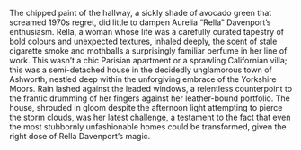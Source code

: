 The chipped paint of the hallway, a sickly shade of avocado green that screamed 1970s regret, did little to dampen Aurelia “Rella” Davenport’s enthusiasm.  Rella, a woman whose life was a carefully curated tapestry of bold colours and unexpected textures, inhaled deeply, the scent of stale cigarette smoke and mothballs a surprisingly familiar perfume in her line of work. This wasn’t a chic Parisian apartment or a sprawling Californian villa; this was a semi-detached house in the decidedly unglamorous town of Ashworth, nestled deep within the unforgiving embrace of the Yorkshire Moors. Rain lashed against the leaded windows, a relentless counterpoint to the frantic drumming of her fingers against her leather-bound portfolio.  The house, shrouded in gloom despite the afternoon light attempting to pierce the storm clouds, was her latest challenge, a testament to the fact that even the most stubbornly unfashionable homes could be transformed, given the right dose of Rella Davenport’s magic.

